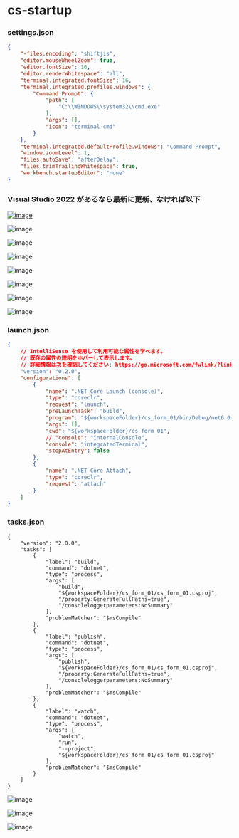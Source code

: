 # cs-startup

### settings.json
```json
{
    "-files.encoding": "shiftjis",
    "editor.mouseWheelZoom": true,
    "editor.fontSize": 16,
    "editor.renderWhitespace": "all",
    "terminal.integrated.fontSize": 16,
    "terminal.integrated.profiles.windows": {
        "Command Prompt": {
            "path": [
                "C:\\WINDOWS\\system32\\cmd.exe"
            ],
            "args": [],
            "icon": "terminal-cmd"
        }
    },
    "terminal.integrated.defaultProfile.windows": "Command Prompt",
    "window.zoomLevel": 1,
    "files.autoSave": "afterDelay",
    "files.trimTrailingWhitespace": true,
    "workbench.startupEditor": "none"
}
```
### Visual Studio 2022 があるなら最新に更新、なければ以下

[![image](https://user-images.githubusercontent.com/1501327/184050608-6b5c686f-324c-41cb-bd1d-4cd227003e58.png)](https://dotnet.microsoft.com/ja-jp/download/dotnet/6.0)

![image](https://user-images.githubusercontent.com/1501327/183581334-1f7641c8-fdb8-433f-9729-7c6e094740e1.png)



![image](https://user-images.githubusercontent.com/1501327/183582477-9a330924-cdde-4c42-aa8e-bcc0c822bc3c.png)

![image](https://user-images.githubusercontent.com/1501327/183583332-de4df410-9f25-4eb8-8aec-6a62e2d75bef.png)

![image](https://user-images.githubusercontent.com/1501327/183583439-73e60dbb-e3d0-443d-9636-18db69dab756.png)

![image](https://user-images.githubusercontent.com/1501327/183583549-22efe106-b287-411b-a95f-9cae7107f0f0.png)

![image](https://user-images.githubusercontent.com/1501327/183584622-a30b12cc-f6dd-46eb-82b5-709721d36857.png)

![image](https://user-images.githubusercontent.com/1501327/183584747-68762fb5-3e10-44c4-b058-a23325721cc8.png)

### launch.json
```json
{
    // IntelliSense を使用して利用可能な属性を学べます。
    // 既存の属性の説明をホバーして表示します。
    // 詳細情報は次を確認してください: https://go.microsoft.com/fwlink/?linkid=830387
    "version": "0.2.0",
    "configurations": [
        {
            "name": ".NET Core Launch (console)",
            "type": "coreclr",
            "request": "launch",
            "preLaunchTask": "build",
            "program": "${workspaceFolder}/cs_form_01/bin/Debug/net6.0-windows/cs_form_01.dll",
            "args": [],
            "cwd": "${workspaceFolder}/cs_form_01",
            // "console": "internalConsole",
            "console": "integratedTerminal",
            "stopAtEntry": false
        },
        {
            "name": ".NET Core Attach",
            "type": "coreclr",
            "request": "attach"
        }
    ]
}
```

### tasks.json
```jsom
{
    "version": "2.0.0",
    "tasks": [
        {
            "label": "build",
            "command": "dotnet",
            "type": "process",
            "args": [
                "build",
                "${workspaceFolder}/cs_form_01/cs_form_01.csproj",
                "/property:GenerateFullPaths=true",
                "/consoleloggerparameters:NoSummary"
            ],
            "problemMatcher": "$msCompile"
        },
        {
            "label": "publish",
            "command": "dotnet",
            "type": "process",
            "args": [
                "publish",
                "${workspaceFolder}/cs_form_01/cs_form_01.csproj",
                "/property:GenerateFullPaths=true",
                "/consoleloggerparameters:NoSummary"
            ],
            "problemMatcher": "$msCompile"
        },
        {
            "label": "watch",
            "command": "dotnet",
            "type": "process",
            "args": [
                "watch",
                "run",
                "--project",
                "${workspaceFolder}/cs_form_01/cs_form_01.csproj"
            ],
            "problemMatcher": "$msCompile"
        }
    ]
}
```
![image](https://user-images.githubusercontent.com/1501327/183586524-d3c0f756-256d-4f2e-af13-7271e785fc6a.png)

![image](https://user-images.githubusercontent.com/1501327/183585718-1a499b8f-ffd0-4426-be96-0b0c08e32844.png)

![image](https://user-images.githubusercontent.com/1501327/183585917-b504808c-bf6d-4150-a3f4-2a1304404808.png)







